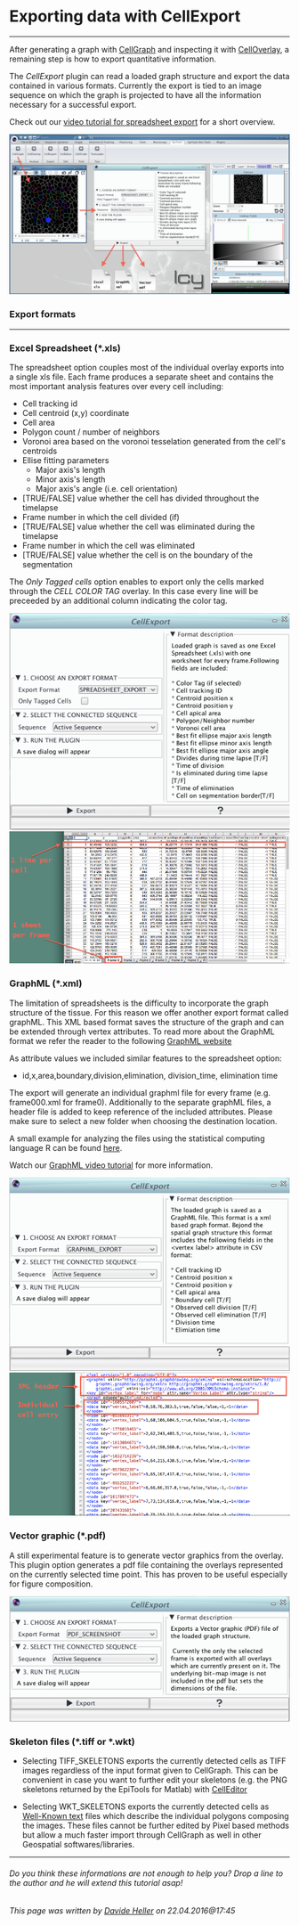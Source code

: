 # Exporting data with CellExport
---------------------------------------

After generating a graph with [CellGraph](../02_CellGraph) and inspecting it with [CellOverlay](../01_CellOverlay), a remaining step is how to export quantitative information. 

The *CellExport* plugin can read a loaded graph structure and export the data contained in various formats. Currently the export is tied to an image sequence on which the graph is projected to have all the information necessary for a successful export.

Check out our [video tutorial for spreadsheet export](https://www.dropbox.com/s/y7o47iniq6g7s3w/11_CellExport_Spreadsheet.mov?dl=0) for a short overview.

![Export an overlay](../Images/icy/CellExport/overview.png)
	

### Export formats
--- 

### Excel Spreadsheet (*.xls)

The spreadsheet option couples most of the individual overlay exports into a single xls file. Each frame produces a separate sheet and contains the most important analysis features over every cell including:

* Cell tracking id
* Cell centroid (x,y) coordinate
* Cell area
* Polygon count / number of neighbors
* Voronoi area based on the voronoi tesselation generated from the cell's centroids
* Ellise fitting parameters
	* Major axis's length
	* Minor axis's length
	* Major axis's angle (i.e. cell orientation) 
* [TRUE/FALSE] value whether the cell has divided throughout the timelapse
* Frame number in which the cell divided (if)
* [TRUE/FALSE] value whether the cell was eliminated during the timelapse
* Frame number in which the cell was eliminated
* [TRUE/FALSE] value whether the cell is on the boundary of the segmentation

The _Only Tagged cells_ option enables to export only the cells marked through the _CELL COLOR TAG_ overlay. In this case every line will be preceeded by an additional column indicating the color tag. 

![Export an overlay](../Images/icy/CellExport/excel.png)
![Export an overlay](../Images/icy/CellExport/excel_file.png)

### GraphML (*.xml)

The limitation of spreadsheets is the difficulty to incorporate the graph structure of the tissue. For this reason we offer another export format called graphML. This XML based format saves the structure of the graph and can be extended through vertex attributes. To read more about the GraphML format we refer the reader to the following [GraphML website](http://graphml.graphdrawing.org) 

As attribute values we included similar features to the spreadsheet option:

* id,x,area,boundary,division,elimination, division_time, elimination time

The export will generate an individual graphml file for every frame (e.g. frame000.xml for frame0). Additionally to the separate graphML files, a header file is added to keep reference of the included attributes. Please make sure to select a new folder when choosing the destination location.

A small example for analyzing the files using the statistical computing language R can be found [here](https://github.com/epitools/epitools-samples).

Watch our [GraphML video tutorial](https://www.dropbox.com/s/m1mg7s03whhatn9/11_CellExport_GraphML.mov?dl=0) for more information.

![Export an overlay](../Images/icy/CellExport/graphml.png)
![Export an overlay](../Images/icy/CellExport/graphml_file.png)

### Vector graphic (*.pdf)

A still experimental feature is to generate vector graphics from the overlay. This plugin option generates a pdf file containing the overlays represented on the currently selected time point. This has proven to be useful especially for figure composition.

![Export an overlay](../Images/icy/CellExport/vector.png)


### Skeleton files (\*.tiff or \*.wkt)

* Selecting TIFF_SKELETONS exports the currently detected cells as TIFF images regardless of the input format given to CellGraph. This can be convenient in case you want to further edit your skeletons (e.g. the PNG skeletons returned by the EpiTools for Matlab) with [CellEditor](../04_CellEditor)

* Selecting WKT_SKELETONS exports the currently detected cells as [Well-Known text](https://en.wikipedia.org/wiki/Well-known_text) files which describe the individual polygons composing the images. These files cannot be further edited by Pixel based methods but allow a much faster import through CellGraph as well in other Geospatial softwares/libraries.

---------------------------------------

######  Do you think these informations are not enough to help you? Drop a line to the author and he will extend this tutorial asap!

###### This page was written by [Davide Heller](mailto:davide.heller@gmail.com) on 22.04.2016@17:45



<script>
  (function(i,s,o,g,r,a,m){i['GoogleAnalyticsObject']=r;i[r]=i[r]||function(){
  (i[r].q=i[r].q||[]).push(arguments)},i[r].l=1*new Date();a=s.createElement(o),
  m=s.getElementsByTagName(o)[0];a.async=1;a.src=g;m.parentNode.insertBefore(a,m)
  })(window,document,'script','//www.google-analytics.com/analytics.js','ga');

  ga('create', 'UA-55332946-1', 'auto');
  ga('send', 'pageview');

</script>
